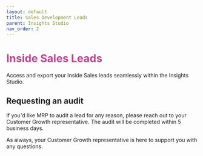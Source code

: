 ```yaml
---
layout: default
title: Sales Development Leads
parent: Insights Studio
nav_order: 2
---
```


# <font color="#c54092"> Inside Sales Leads </font>

Access and export your Inside Sales leads seamlessly within the Insights Studio.  

## Requesting an audit
If you'd like MRP to audit a lead for any reason, please reach out to your Customer Growth representative. The audit will be completed within 5 business days. 

As always, your Customer Growth representative is here to support you with any questions.  
